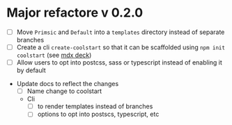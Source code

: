 # Major refactore v 0.2.0

- [ ] Move `Primsic` and `Default` into a `templates` directory instead of separate branches
- [ ] Create a cli `create-coolstart` so that it can be scaffolded using `npm init coolstart` (see [mdx deck](https://github.com/jxnblk/mdx-deck/tree/master/packages/create-deck))
- [ ] Allow users to opt into postcss, sass or typescript instead of enabling it by default
- Update docs to reflect the changes
  - [ ] Name change to coolstart
  - Cli
    - [ ] to render templates instead of branches
    - [ ] options to opt into postscs, typescript, etc
